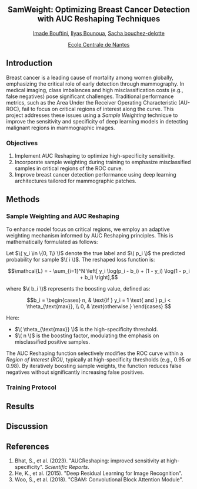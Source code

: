<div align="center">
<h2>SamWeight: Optimizing Breast Cancer Detection with AUC Reshaping Techniques</h2>

[Imade Bouftini](github.com/ibouftini), [Ilyas Bounoua](), [Sacha bouchez-delotte](mailto:Sacha.bouchez-delotte@hera-mi.com)

[Ecole Centrale de Nantes](https://www.ec-nantes.fr/) 
</div>


## **Introduction**

Breast cancer is a leading cause of mortality among women globally, emphasizing the critical role of early detection through mammography. In medical imaging, class imbalances and high misclassification costs (e.g., false negatives) pose significant challenges. Traditional performance metrics, such as the Area Under the Receiver Operating Characteristic (AU-ROC), fail to focus on critical regions of interest along the curve. This project addresses these issues using a *Sample Weighting* technique to improve the sensitivity and specificity of deep learning models in detecting malignant regions in mammographic images.

### **Objectives**
1. Implement AUC Reshaping to optimize high-specificity sensitivity.
2. Incorporate sample weighting during training to emphasize misclassified samples in critical regions of the ROC curve.
3. Improve breast cancer detection performance using deep learning architectures tailored for mammographic patches.


## **Methods**

### **Sample Weighting and AUC Reshaping**
To enhance model focus on critical regions, we employ an adaptive weighting mechanism informed by AUC Reshaping principles. This is mathematically formulated as follows:

Let $\( y_i \in \{0, 1\} \)$ denote the true label and $\( p_i \)$ the predicted probability for sample $\( i \)$. The reshaped loss function is:

$$\mathcal{L} = - \sum_{i=1}^N \left[ y_i \log(p_i - b_i) + (1 - y_i) \log(1 - p_i + b_i) \right],$$

where $\( b_i \)$ represents the boosting value, defined as:

$$b_i =
\begin{cases}
n, & \text{if } y_i = 1 \text{ and } p_i < \theta_{\text{max}}, \\
0, & \text{otherwise.}
\end{cases}
$$

Here:
- $\( \theta_{\text{max}} \)$ is the high-specificity threshold.
- $\( n \)$ is the boosting factor, modulating the emphasis on misclassified positive samples.

The AUC Reshaping function selectively modifies the ROC curve within a *Region of Interest (ROI)*, typically at high-specificity thresholds (e.g., 0.95 or 0.98). By iteratively boosting sample weights, the function reduces false negatives without significantly increasing false positives.

### **Training Protocol**


## **Results**

## **Discussion**


## **References**
1. Bhat, S., et al. (2023). "AUCReshaping: improved sensitivity at high-specificity". *Scientific Reports*.
2. He, K., et al. (2015). "Deep Residual Learning for Image Recognition".
3. Woo, S., et al. (2018). "CBAM: Convolutional Block Attention Module".

